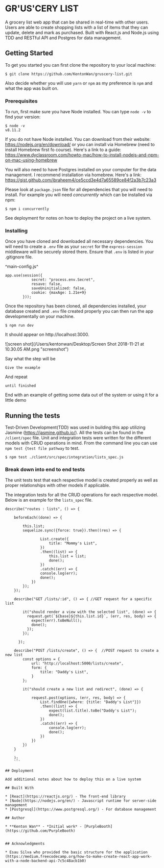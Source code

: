 
# GR'US'CERY LIST

A grocery list web app that can be shared in real-time with other users.  Users are able to create shopping lists with a list of items that they can update, delete and mark as purchased. Built with React.js and Node.js using TDD and RESTful API and Postgres for data management. 

## Getting Started

To get you started you can first clone the repository to your local machine: 

```
$ git clone https://github.com/KentonWan/gruscery-list.git

```

Also decide whether you will use `yarn` or `npm` as my preference is `npm` and what the app was built on.  

### Prerequisites

To run, first make sure you have Node installed. You can type `node -v` to find your version:

```
$ node -v 
v8.11.2
```
If you do not have Node installed. You can download from their website: https://nodejs.org/en/download/ or you can install via Homebrew (need to install Homebrew first fo course). Here's a link to a guide: https://www.dyclassroom.com/howto-mac/how-to-install-nodejs-and-npm-on-mac-using-homebrew

You will also need to have Postgres installed on your computer for the data management.  I recommend installation via homebrew.  Here's a link: https://gist.github.com/ibraheem4/ce5ccd3e4d7a65589ce84f2a3b7c23a3

Please look at `package.json` file for all dependencies that you will need to install.  For example you will need *concurrently* which can be installed via npm: 

```
$ npm i concurrently
```

See deployment for notes on how to deploy the project on a live system.

### Installing

Once you have cloned and downloaded all necessary dependencies. You will need to create a `.env` file as your `secret` for the `express-session` middleware will be securely stored there.  Ensure that `.env` is listed in your .gitignore file. 

^main-config.js^

```
app.use(session({
            secret: "process.env.Secret",
            resave: false,
            saveUninitialized: false,
            cookie: {maxAge: 1.21e+9}
        }));
```

Once the repository has been cloned, all dependencies installed, your database created and `.env` file created properly you can then run the app developmentally on your machine.

```
$ npm run dev
```
It should appear on http://localhost:3000.  

![screen shot](/Users/kentonwan/Desktop/Screen Shot 2018-11-21 at 10.30.05 AM.png "screenshot")

Say what the step will be

```
Give the example
```

And repeat

```
until finished
```

End with an example of getting some data out of the system or using it for a little demo

## Running the tests

Test-Driven Development(TDD) was used in building this app utilizing Jasmine (https://jasmine.github.io/). All the tests can be found in the `/client/spec` file. Unit and integration tests were written for the different models with CRUD operations in mind.  From the command line you can use `npm test {test file pathway` to test. 

```
$ npm test ./client/src/spec/integration/lists_spec.js
```

### Break down into end to end tests

The unit tests test that each respective model is created properly as well as proper relationships with other models if applicable.  

The integration tests for all the CRUD operations for each respective model. Below is an example for the `lists_spec` file. 

```
describe("routes : lists", () => {

    beforeEach((done) => {
        
        this.list;
        sequelize.sync({force: true}).then((res) => {

                List.create({
                    title: "Mommy's List",
                })
                .then((list) => {
                    this.list = list;
                    done();
                })
                .catch((err) => {
                console.log(err);
                done();
            })
        });
    });

    describe("GET /lists/:id", () => { //GET request for a specific list

        it("should render a view with the selected list", (done) => {
          request.get(`${base}${this.list.id}`, (err, res, body) => {
            expect(err).toBeNull();
            done();
          });
        });
   
      });

    describe("POST /lists/create", () => {  //POST request to create a new list
        const options = {
            url: "http://localhost:5000/lists/create",
            form: {
                title: "Daddy's List",
            }
        };

        it("should create a new list and redirect", (done) => {

            request.post(options, (err, res, body) => {
                List.findOne({where: {title: "Daddy's List"}})
                .then((list) => {
                    expect(list.title).toBe("Daddy's List");
                    done();
                })
                .catch((err) => {
                    console.log(err);
                    done();
                })
            })
        })
    }
    
    );
    ```

## Deployment

Add additional notes about how to deploy this on a live system

## Built With

* [React](https://reactjs.org/) - The front-end library
* [Node](https://nodejs.org/en/) - Javascript runtime for server-side management
* [Postgresql](https://www.postgresql.org/) - For database management

## Author

* **Kenton Wan** - *Initial work* - [PurpleBooth](https://github.com/PurpleBooth)


## Acknowledgments

* Esau Silva who provided the basic structure for the application (https://medium.freecodecamp.org/how-to-make-create-react-app-work-with-a-node-backend-api-7c5c48acb1b0)


